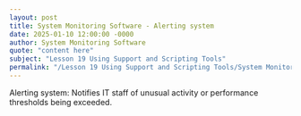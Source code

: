 ```yaml
---
layout: post
title: System Monitoring Software - Alerting system
date: 2025-01-10 12:00:00 -0000
author: System Monitoring Software
quote: "content here"
subject: "Lesson 19 Using Support and Scripting Tools"
permalink: "/Lesson 19 Using Support and Scripting Tools/System Monitoring Software/System Monitoring Software - Alerting system"
---
```


Alerting system: Notifies IT staff of unusual activity or performance thresholds being exceeded.

